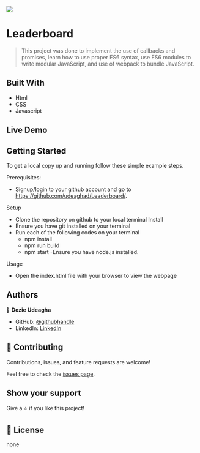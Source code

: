 ![](https://img.shields.io/badge/Microverse-blueviolet)

# Leaderboard

> This project was done to implement the use of callbacks and promises, learn how to use proper ES6 syntax, use ES6 modules to write modular JavaScript, and use of webpack to bundle JavaScript.

## Built With

- Html
- CSS 
- Javascript


## Live Demo



## Getting Started

To get a local copy up and running follow these simple example steps.


Prerequisites: 
   - Signup/login to your github account and go to https://github.com/udeaghad/Leaderboard/.
   
Setup
   - Clone the repository on github to your local terminal
Install
   - Ensure you have git installed on your terminal
   - Run each of the following codes on your terminal
      -  npm install
      -  npm run build
      -  npm start
   -Ensure you have node.js installed.
  
Usage
   - Open the index.html file with your browser to view the webpage

## Authors

👤 **Dozie Udeagha**

- GitHub: [@githubhandle](https://github.com/udeaghad)
- LinkedIn: [LinkedIn](https://www.linkedin.com/in/dozie-udeagha/)

## 🤝 Contributing

Contributions, issues, and feature requests are welcome!

Feel free to check the [issues page](https://github.com/udeaghad/Leaderboard/issues).

## Show your support

Give a ⭐️ if you like this project!

## 📝 License

none